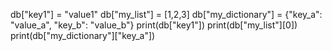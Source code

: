 db["key1"] = "value1"
db["my_list"] = [1,2,3]
db["my_dictionary"] = {"key_a": "value_a", "key_b": "value_b"}
print(db["key1"])
print(db["my_list"][0])
print(db["my_dictionary"]["key_a"])